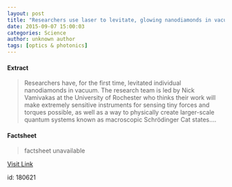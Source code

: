 ```yaml
---
layout: post
title: "Researchers use laser to levitate, glowing nanodiamonds in vacuum"
date: 2015-09-07 15:00:03
categories: Science
author: unknown author
tags: [optics & photonics]
---
```



#### Extract
>Researchers have, for the first time, levitated individual nanodiamonds in vacuum. The research team is led by Nick Vamivakas at the University of Rochester who thinks their work will make extremely sensitive instruments for sensing tiny forces and torques possible, as well as a way to physically create larger-scale quantum systems known as macroscopic Schrödinger Cat states....

#### Factsheet
>factsheet unavailable

[Visit Link](http://phys.org/news/2015-09-laser-levitate-nanodiamonds-vacuum.html)

id:  180621
